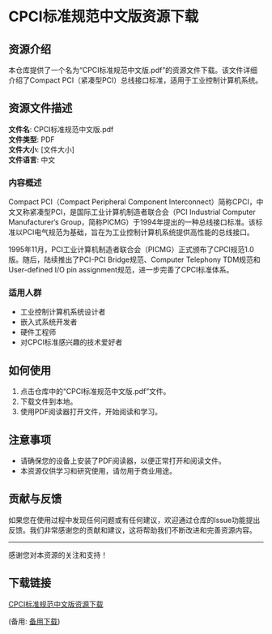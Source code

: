 # CPCI标准规范中文版资源下载

## 资源介绍

本仓库提供了一个名为“CPCI标准规范中文版.pdf”的资源文件下载。该文件详细介绍了Compact PCI（紧凑型PCI）总线接口标准，适用于工业控制计算机系统。

## 资源文件描述

**文件名**: CPCI标准规范中文版.pdf  
**文件类型**: PDF  
**文件大小**: [文件大小]  
**文件语言**: 中文

### 内容概述

Compact PCI（Compact Peripheral Component Interconnect）简称CPCI，中文又称紧凑型PCI，是国际工业计算机制造者联合会（PCI Industrial Computer Manufacturer‘s Group，简称PICMG）于1994年提出的一种总线接口标准。该标准以PCI电气规范为基础，旨在为工业控制计算机系统提供高性能的总线接口。

1995年11月，PCI工业计算机制造者联合会（PICMG）正式颁布了CPCI规范1.0版。随后，陆续推出了PCI-PCI Bridge规范、Computer Telephony TDM规范和User-defined I/O pin assignment规范，进一步完善了CPCI标准体系。

### 适用人群

- 工业控制计算机系统设计者
- 嵌入式系统开发者
- 硬件工程师
- 对CPCI标准感兴趣的技术爱好者

## 如何使用

1. 点击仓库中的“CPCI标准规范中文版.pdf”文件。
2. 下载文件到本地。
3. 使用PDF阅读器打开文件，开始阅读和学习。

## 注意事项

- 请确保您的设备上安装了PDF阅读器，以便正常打开和阅读文件。
- 本资源仅供学习和研究使用，请勿用于商业用途。

## 贡献与反馈

如果您在使用过程中发现任何问题或有任何建议，欢迎通过仓库的Issue功能提出反馈。我们非常感谢您的贡献和建议，这将帮助我们不断改进和完善资源内容。

---

感谢您对本资源的关注和支持！

## 下载链接
[CPCI标准规范中文版资源下载](https://pan.quark.cn/s/49e5940382b1) 

(备用: [备用下载](https://pan.baidu.com/s/1sz84PIg_XjDqJHCAd1PoEg?pwd=1234))

